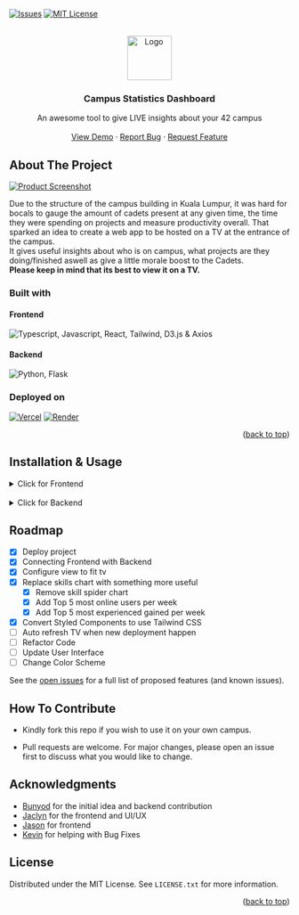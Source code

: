 <a name="readme-top"></a>

[![Issues][issues-shield]][issues-url]
[![MIT License][license-shield]][license-url]

<!-- PROJECT LOGO -->
<br />
<div align="center">
  <a href="https://github.com/othneildrew/Best-README-Template">
    <img src="https://i.imgur.com/hyM3NoY.png" alt="Logo" width="80" height="80">
  </a>

  <h3 align="center">Campus Statistics Dashboard</h3>

  <p align="center">
    An awesome tool to give LIVE insights about your 42 campus
    <br />
    <br />
    <a href="https://42-on-campus-stats.vercel.app" target="_blank">View Demo</a>
    ·
    <a href="https://github.com/Bunyod16/42-on_campus_stats/issues">Report Bug</a>
    ·
    <a href="https://github.com/Bunyod16/42-on_campus_stats/issues">Request Feature</a>
  </p>
</div>

<!-- ABOUT THE PROJECT -->

## About The Project

[![Product Screenshot][product-screenshot]](https://42-on-campus-stats.vercel.app)

Due to the structure of the campus building in Kuala Lumpur, it was hard for bocals to gauge the amount of cadets present at any given time, the time they were spending on projects and measure productivity overall. That sparked an idea to create a web app to be hosted on a TV at the entrance of the campus.
<br/>
It gives useful insights about who is on campus, what projects are they doing/finished aswell as give a little morale boost to the Cadets.
<br/>
<b>Please keep in mind that its best to view it on a TV.</b>
### Built with
#### Frontend
<img title="Typescript, Javascript, React, Tailwind, D3.js & Axios" src="https://skillicons.dev/icons?i=ts,js,react,tailwind,d3"/>

#### Backend
<img title="Python, Flask" src="https://skillicons.dev/icons?i=python,flask"/>

### Deployed on

[![Vercel][vercel]][vercel-url]
[![Render][render]][render-url]

<p align="right">(<a href="#readme-top">back to top</a>)</p>

## Installation & Usage

<details>
<summary>Click for Frontend</summary>
<br/>
   
-   Navigate /frontend

```bash
cd frontend
```

-   Install dependencies

```bash
pnpm install
```

-   Run frontend

```bash
pnpm start
```

</details>
<br/>
<details>
<summary>Click for Backend</summary>
<br/>

-   Navigate /backend

```bash
cd backend
```

-   Create a virtual environment in python

```bash
python3 -m venv venv
```

-   Install dependencies

```bash
pip install -r requirements.txt
```

-   Create .env file with secrets, you may find your API keys [on the intra](https://profile.intra.42.fr/oauth/applications/new), create a new application if you dont have one. <br>

```bash
touch .env
```

-   .env file example

```python
CAMPUS_UID = "YOUR_UID_HERE"
CAMPUS_SECRET = "YOUR_SECRET_HERE"
CAMPUS_ID = "YOUR_CAMPUS_ID_HERE"
```

-   Run the backend

```bash
flask run
```

</details>

<!-- ## Usage -->
<!-- ROADMAP -->

## Roadmap

-   [x] Deploy project
-   [x] Connecting Frontend with Backend
-   [x] Configure view to fit tv
-   [x] Replace skills chart with something more useful
    -   [x] Remove skill spider chart
    -   [x] Add Top 5 most online users per week
    -   [x] Add Top 5 most experienced gained per week
-   [x] Convert Styled Components to use Tailwind CSS
-   [ ] Auto refresh TV when new deployment happen
-   [ ] Refactor Code
-   [ ] Update User Interface
-   [ ] Change Color Scheme

See the [open issues](https://github.com/Bunyod16/42-on_campus_stats/issues) for a full list of proposed features (and known issues).

## How To Contribute

-   Kindly fork this repo if you wish to use it on your own campus.

-   Pull requests are welcome. For major changes, please open an issue first
    to discuss what you would like to change.

<!-- ACKNOWLEDGMENTS -->

## Acknowledgments

-   [Bunyod](https://github.com/Bunyod16) for the initial idea and backend contribution
-   [Jaclyn](https://github.com/Jachokoreto) for the frontend and UI/UX
-   [Jason](https://github.com/jasonkwm) for frontend
-   [Kevin](https://github.com/locorocorolling) for helping with Bug Fixes

<!-- LICENSE -->

## License

Distributed under the MIT License. See `LICENSE.txt` for more information.

<p align="right">(<a href="#readme-top">back to top</a>)</p>

<!-- MARKDOWN LINKS & IMAGES -->
<!-- https://www.markdownguide.org/basic-syntax/#reference-style-links -->

[contributors-shield]: https://img.shields.io/github/contributors/othneildrew/Best-README-Template.svg?style=for-the-badge
[contributors-url]: https://github.com/Bunyod16/42-on_campus_stats/graphs/contributors
[forks-shield]: https://img.shields.io/github/forks/othneildrew/Best-README-Template.svg?style=for-the-badge
[issues-shield]: https://img.shields.io/badge/ISSUES-OPEN-yellow?style=for-the-badge&logo=googlecloud
[issues-url]: https://github.com/Bunyod16/42-on_campus_stats/issues
[license-shield]: https://img.shields.io/github/license/othneildrew/Best-README-Template.svg?style=for-the-badge
[license-url]: https://www.mit.edu/~amini/LICENSE.md
[linkedin-shield]: https://img.shields.io/badge/-LinkedIn-black.svg?style=for-the-badge&logo=linkedin&colorB=555
[linkedin-url]: https://linkedin.com/in/othneildrew
[product-screenshot]: https://i.imgur.com/Rr8fehO.png
[flask]: https://img.shields.io/badge/flask-000000?style=for-the-badge&logo=flask&logoColor=white
[flask-url]: https://flask.palletsprojects.com/en/2.2.x/
[django]: https://img.shields.io/badge/React-20232A?style=for-the-badge&logo=django&logoColor=61DAFB
[react-url]: https://reactjs.org/
[react]: https://img.shields.io/badge/React-20232A?style=for-the-badge&logo=react&logoColor=61DAFB
[vercel-url]: https://vercel.com/
[vercel]: https://img.shields.io/badge/vercel-20232A?style=for-the-badge&logo=vercel&logoColor=61DAFB
[render-url]: https://render.com/
[render]: https://img.shields.io/badge/render-20232A?style=for-the-badge&logo=render&logoColor=61DAFB
